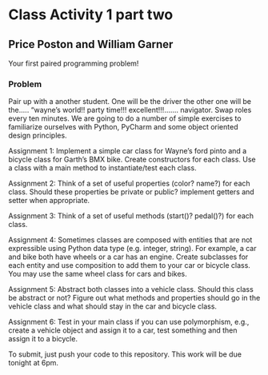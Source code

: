 

# Class Activity 1 part two
## Price Poston and William Garner


Your first paired programming problem!

### Problem
 	
Pair up with a another student. One will be the driver the other one will be the..... “wayne’s world!! party time!!! excellent!!!....... navigator. Swap roles every ten minutes. We are going to do a number of simple exercises to familiarize ourselves with Python, PyCharm and some object oriented design principles.              

Assignment 1: Implement a simple car class for Wayne’s ford pinto and a bicycle class for  Garth’s BMX bike.  Create constructors for each class. Use a class with a main method to instantiate/test each class. 

Assignment 2: Think of a set of useful properties (color? name?) for each class. Should these properties be private or public? implement getters and setter when appropriate. 

Assignment 3: Think of a set of useful methods (start()? pedal()?) for each class. 

Assignment 4:  Sometimes classes are composed with entities that are not expressible using Python data type (e.g. integer, string).  For example, a car and bike both have wheels or a car has an engine. Create subclasses for each entity and use composition to add them to your car or bicycle class. You may use the same wheel class for cars and bikes. 

Assignment 5: Abstract both classes into a vehicle class. Should this class be abstract or not? Figure out what methods and properties should go in the vehicle class and what should stay in the car and bicycle class. 

Assignment 6: Test in your main class if you can use polymorphism, e.g., create a vehicle object and assign it to a car, test something and then assign it to a bicycle. 

To submit, just push your code to this repository. This work will be due tonight at 6pm.
